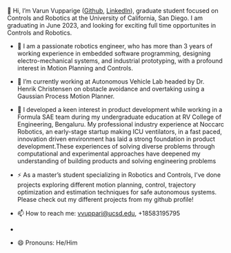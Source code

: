 
👋 Hi, I’m Varun Vupparige ([Github](https://github.com/varunvupparige), [LinkedIn](https://www.linkedin.com/in/varunvupparige/)),  graduate student focused on Controls and Robotics at the University of California, San Diego. I am graduating in June 2023, and looking for exciting full time opportunites in Controls and Robotics. 

- 🌱 I am a passionate robotics engineer, who has more than 3 years of working experience in embedded software programming, designing electro-mechanical systems, and industrial prototyping, with a profound interest in Motion Planning and Controls.

- 🔭 I’m currently working at Autonomous Vehicle Lab headed by Dr. Henrik Christensen on obstacle avoidance and overtaking using a Gaussian Process Motion Planner.

- 👯 I developed a keen interest in product development while working in a Formula SAE team during my undergraduate education at RV College of Engineering, Bengaluru. My professional industry experience at Noccarc Robotics, an early-stage startup making ICU ventilators, in a fast paced, innovation driven environment has laid a strong foundation in product development.These experiences of solving diverse problems through computational and experimental approaches have deepened my understanding of building products and solving engineering problems 

- ⚡ As a master’s student specializing in Robotics and Controls, I’ve done projects exploring different motion planning, control, trajectory optimization and estimation techniques for safe autonomous systems. Please check out my different projects from my github profile!

- 📫 How to reach me: vvuppari@ucsd.edu, +18583195795
- 
- 😄 Pronouns: He/Him

